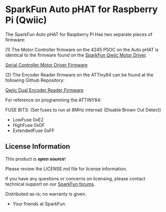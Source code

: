 SparkFun Auto pHAT for Raspberry Pi (Qwiic)
========================================

The SparkFun Auto pHAT for Raspberry Pi Has two separate pieces of firmware:

(1) The Motor Controller firmware on the 4245 PSOC on the Auto pHAT is identical to the firmware found on the [SparkFun Qwiic Motor Driver](https://www.sparkfun.com/products/15451).

[Serial Controller Motor Driver Firmware](https://github.com/sparkfun/Serial_Controlled_Motor_Driver)

(2) The Encoder Reader firmware on the ATTiny84 can be found at the following Github Repository:

[Qwiic Dual Encoder Reader Firmware](https://github.com/sparkfun/Qwiic_Dual_Encoder_Reader)

For reference on programming the ATTINY84:

FUSE BITS:
(Set fuses to run at 8MHz internal)
(Disable Brown Out Detect)

* LowFuse 0xE2 
* HighFuse 0xDF
* ExtendedFuse 0xFF

License Information
-------------------

This product is _**open source**_! 

Please review the LICENSE.md file for license information. 

If you have any questions or concerns on licensing, please contact technical support on our [SparkFun forums](https://forum.sparkfun.com/viewforum.php?f=152).

Distributed as-is; no warranty is given.

- Your friends at SparkFun.

